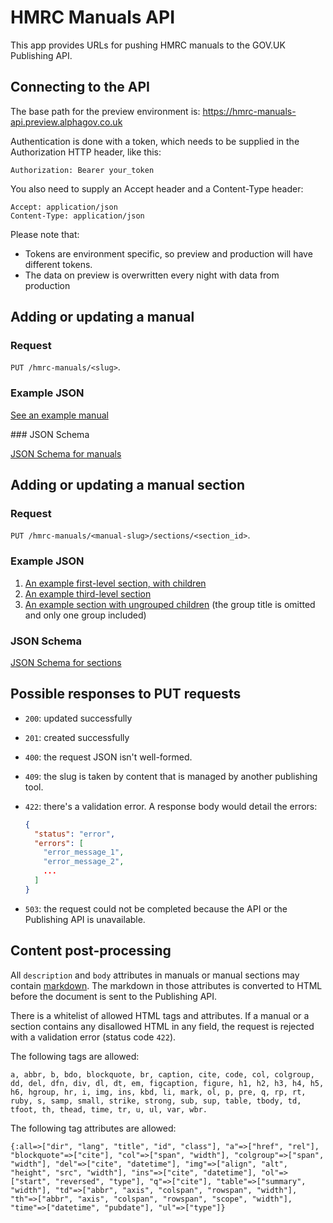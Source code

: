 # HMRC Manuals API

This app provides URLs for pushing HMRC manuals to the GOV.UK Publishing API.

## Connecting to the API

The base path for the preview environment is:
https://hmrc-manuals-api.preview.alphagov.co.uk

Authentication is done with a token, which needs to be supplied in the Authorization HTTP header, like this:

```Authorization: Bearer your_token```

You also need to supply an Accept header and a Content-Type header:

    Accept: application/json
    Content-Type: application/json

Please note that:
* Tokens are environment specific, so preview and production will have different tokens.
* The data on preview is overwritten every night with data from production

## Adding or updating a manual

### Request

`PUT /hmrc-manuals/<slug>`.

### Example JSON

[See an example manual](json_examples/requests/employment-income-manual.json)


### JSON Schema

[JSON Schema for manuals](public/manual-schema.json)

## Adding or updating a manual section

### Request

`PUT /hmrc-manuals/<manual-slug>/sections/<section_id>`.

### Example JSON

1. [An example first-level section, with children](json_examples/requests/employment-income-manual/EIM11800.json)
1. [An example third-level section](json_examples/requests/employment-income-manual/EIM25525.json)
1. [An example section with ungrouped children](json_examples/requests/employment-income-manual/EIM11200.json) (the group title is omitted and only one group included)


### JSON Schema

[JSON Schema for sections](public/section-schema.json)

## Possible responses to PUT requests

* `200`: updated successfully
* `201`: created successfully
* `400`: the request JSON isn't well-formed.
* `409`: the slug is taken by content that is managed by another publishing tool.
* `422`: there's a validation error. A response body would detail the errors:

    ```json
    {
      "status": "error",
      "errors": [
        "error_message_1",
        "error_message_2",
        ...
      ]
    }
    ```

* `503`: the request could not be completed because the API or the Publishing API is unavailable.

## Content post-processing

All `description` and `body` attributes in manuals or manual sections may contain
[markdown](http://daringfireball.net/projects/markdown/syntax). The markdown in those attributes
is converted to HTML before the document is sent to the Publishing API.

There is a whitelist of allowed HTML tags and attributes. If a manual or a section
contains any disallowed HTML in any field, the request is rejected with a validation error (status code `422`).

The following tags are allowed:
```
a, abbr, b, bdo, blockquote, br, caption, cite, code, col, colgroup, dd, del, dfn, div, dl, dt, em, figcaption, figure, h1, h2, h3, h4, h5, h6, hgroup, hr, i, img, ins, kbd, li, mark, ol, p, pre, q, rp, rt, ruby, s, samp, small, strike, strong, sub, sup, table, tbody, td, tfoot, th, thead, time, tr, u, ul, var, wbr.
```

The following tag attributes are allowed:
```
{:all=>["dir", "lang", "title", "id", "class"], "a"=>["href", "rel"], "blockquote"=>["cite"], "col"=>["span", "width"], "colgroup"=>["span", "width"], "del"=>["cite", "datetime"], "img"=>["align", "alt", "height", "src", "width"], "ins"=>["cite", "datetime"], "ol"=>["start", "reversed", "type"], "q"=>["cite"], "table"=>["summary", "width"], "td"=>["abbr", "axis", "colspan", "rowspan", "width"], "th"=>["abbr", "axis", "colspan", "rowspan", "scope", "width"], "time"=>["datetime", "pubdate"], "ul"=>["type"]}
```
